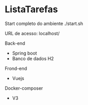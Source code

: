 # ListaTarefas

Start completo do ambiente
./start.sh

URL de acesso: localhost/

Back-end
- Spring boot
- Banco de dados H2

Frond-end
- Vuejs

Docker-composer
- V3